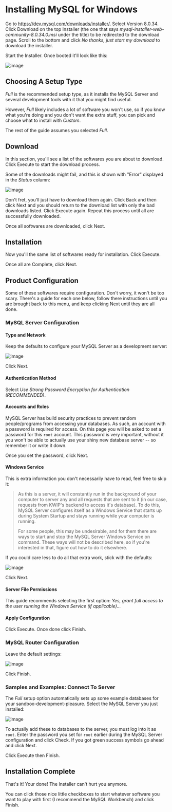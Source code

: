 # Installing MySQL for Windows

Go to https://dev.mysql.com/downloads/installer/. Select Version 8.0.34. Click Download on the top Installer (the one that says _mysql-installer-web-community-8.0.34.0.msi_ under the title) to be redirected to the download page. Scroll to the bottom and click _No thanks, just start my download_ to download the installer.

Start the Installer. Once booted it'll look like this:

![image](https://github.com/KMNR/KWIP-2/assets/69428664/8dbbe5a2-ca68-41a4-93e0-9786c0935203)

## Choosing A Setup Type

_Full_ is the recommended setup type, as it installs the MySQL Server and several development tools with it that you might find useful.

However, _Full_ likely includes a lot of software you won't use, so if you know what you're doing and you don't want the extra stuff, you can pick and choose what to install with _Custom_.

The rest of the guide assumes you selected _Full_.

## Download

In this section, you'll see a list of the softwares you are about to download. Click Execute to start the download process.

Some of the downloads might fail, and this is shown with "Error" displayed in the _Status_ column:

![image](https://github.com/KMNR/KWIP-2/assets/69428664/a5d58df2-e28e-4dea-af74-b0282559bc45)

Don't fret, you'll just have to download them again. Click Back and then click Next and you should return to the download list with only the bad downloads listed. Click Execute again. Repeat this process until all are successfully downloaded.

Once all softwares are downloaded, click Next.

## Installation

Now you'll the same list of softwares ready for installation. Click Execute.

Once all are Complete, click Next.

## Product Configuration

Some of these softwares require configuration. Don't worry, it won't be too scary. There's a guide for each one below, follow there instructions until you are brought back to this menu, and keep clicking Next until they are all done.

### MySQL Server Configuration

#### Type and Network

Keep the defaults to configure your MySQL Server as a development server:

![image](https://github.com/KMNR/KWIP-2/assets/69428664/3595d55a-0518-4244-9002-9e9a949880c9)

Click Next.

#### Authentication Method

Select _Use Strong Password Encryption for Authentication (RECOMMENDED)_.

#### Accounts and Roles

MySQL Server has build security practices to prevent random people/programs from accessing your databases. As such, an account with a password is required for access. On this page you will be asked to set a password for this `root` account. This password is very important, without it you won't be able to actually use your shiny new database server -- so remember it or write it down.

Once you set the password, click Next.

#### Windows Service

This is extra information you don't necessarily have to read, feel free to skip it:

> As this is a server, it will constantly run in the background of your computer to server any and all requests that are sent to it (in our case, requests from KWIP's backend to access it's database). To do this, MySQL Server configures itself as a Windows Service that starts up during System Startup and stays running while your computer is running.
>
> For some people, this may be undesirable, and for them there are ways to start and stop the MySQL Server Windows Service on command. These ways will not be described here, so if you're interested in that, figure out how to do it elsewhere.

If you could care less to do all that extra work, stick with the defaults:

![image](https://github.com/KMNR/KWIP-2/assets/69428664/4e06ca50-00d8-4851-bef3-82541ad95f2d)

Click Next.

#### Server File Permissions

This guide recommends selecting the first option:
_Yes, grant full access to the user running the Windows Service (if applicable)..._

#### Apply Configuration

Click Execute. Once done click Finish.

### MySQL Router Configuration

Leave the default settings:

![image](https://github.com/KMNR/KWIP-2/assets/69428664/7008a3a8-a100-4d19-a40d-c5023d187fa1)

Click Finish.

### Samples and Examples: Connect To Server

The _Full_ setup option automatically sets up some example databases for your sandbox-development-pleasure. Select the MySQL Server you just installed:

![image](https://github.com/KMNR/KWIP-2/assets/69428664/b05894c6-8489-41bf-a23d-a5fb00781072)

To actually add these to databases to the server, you must log into it as `root`. Enter the password you set for `root` earlier during the MySQL Server configuration and click Check. If you got green success symbols go ahead and click Next.

Click Execute then Finish.

## Installation Complete

That's it! Your done! The Installer can't hurt you anymore.

You can click those nice little checkboxes to start whatever software you want to play with first (I recommend the MySQL Workbench) and click Finish.
